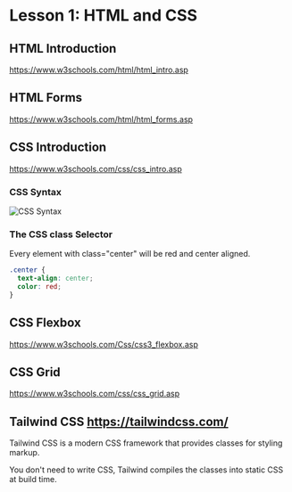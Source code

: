 # Lesson 1: HTML and CSS

## HTML Introduction

<https://www.w3schools.com/html/html_intro.asp>

## HTML Forms

<https://www.w3schools.com/html/html_forms.asp>

## CSS Introduction

<https://www.w3schools.com/css/css_intro.asp>

### CSS Syntax

![CSS Syntax](https://www.w3schools.com/Css/img_selector.gif)

### The CSS class Selector

Every element with class="center" will be red and center aligned.

```css
.center {
  text-align: center;
  color: red;
}
```

## CSS Flexbox

<https://www.w3schools.com/Css/css3_flexbox.asp>

## CSS Grid

<https://www.w3schools.com/css/css_grid.asp>

## Tailwind CSS <https://tailwindcss.com/>

Tailwind CSS is a modern CSS framework that provides classes for styling markup.

You don't need to write CSS, Tailwind compiles the classes into static CSS at build time.
